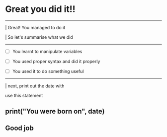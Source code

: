# Great you did it!!

---

| Great! You managed to do it

| So let's summarise what we did

---

- [ ] You learnt to manipulate variables

- [ ] You used proper syntax and did it properly

- [ ] You used it to do something useful

---

| next, print out the date with

use this statement

print("You were born on", date)
---

## Good job
